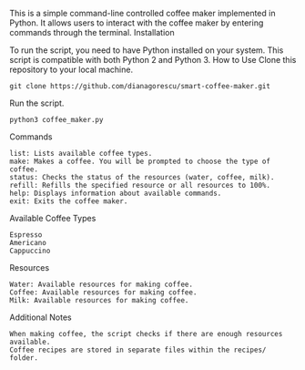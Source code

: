 This is a simple command-line controlled coffee maker implemented in Python. It allows users to interact with the coffee maker by entering commands through the terminal.
Installation

To run the script, you need to have Python installed on your system. This script is compatible with both Python 2 and Python 3.
How to Use
Clone this repository to your local machine.

    git clone https://github.com/dianagorescu/smart-coffee-maker.git

Run the script.

    python3 coffee_maker.py


Commands

    list: Lists available coffee types.
    make: Makes a coffee. You will be prompted to choose the type of coffee.
    status: Checks the status of the resources (water, coffee, milk).
    refill: Refills the specified resource or all resources to 100%.
    help: Displays information about available commands.
    exit: Exits the coffee maker.

Available Coffee Types 

    Espresso
    Americano
    Cappuccino

Resources

    Water: Available resources for making coffee.
    Coffee: Available resources for making coffee.
    Milk: Available resources for making coffee.

Additional Notes

    When making coffee, the script checks if there are enough resources available.
    Coffee recipes are stored in separate files within the recipes/ folder.
